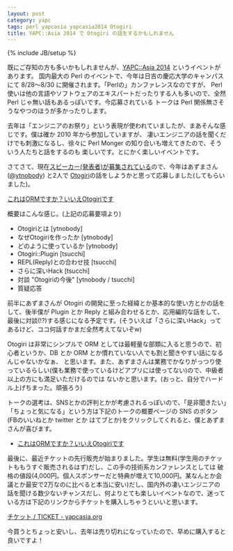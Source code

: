 ```yaml
---
layout: post
category: yapc
tags: perl yapcasia yapcasia2014 Otogiri
title: YAPC::Asia 2014 で Otogiri の話をするかもしれません
---
```

{% include JB/setup %}

既にご存知の方も多いかもしれませんが、[YAPC::Asia 2014](http://yapcasia.org/2014) というイベントがあります。
国内最大の Perl のイベントで、今年は日吉の慶応大学のキャンパスにて 8/28〜8/30 に開催されます。「Perlの」カンファレンスなのですが、
Perl 使いは他の言語やソフトウェアのエキスパートだったりする人も多いので、全然 Perl じゃ無い話もあるっぽいです。今応募されている
トークは Perl 関係無さそうなやつのほうが多かったりします。

去年は「エンジニアのお祭り」という表現が使われていましたが、まあそんな感じです。僕は確か 2010 年から参加していますが、
凄いエンジニアの話を聞くだけでも刺激になるし、徐々に Perl Monger の知り合いも増えてきたので、そういう人たちと話をするのも
楽しいです。とにかく楽しいイベントです。

さてさて、現在[スピーカー(発表者)が募集されている](http://yapcasia.org/2014/talk/list)ので、今年はあずまさん([@ytnobody](https://twitter.com/ytnobody))
と2人で [Otogiri](search.cpan.org/dist/Otogiri)の話をしようかと思って応募しました(してもらいました)。

[これはORMですか？いいえOtogiriです](http://yapcasia.org/2014/talk/show/d42c9d9e-ec91-11e3-b82e-98666aeab6a4)

概要はこんな感じ。(上記の応募要項より)

+ Otogiriとは [ytnobody]
+ なぜOtogiriを作ったか [ytnobody]
+ どのように使っているか [ytnobody]
+ Otogiri::Plugin [tsucchi]
+ REPL(Reply)との合わせ技 [tsucchi]
+ さらに深いHack [tsucchi]
+ 対談 "Otogiriの今後" [ytnobody / tsucchi]
+ 質疑応答

前半にあずまさんが Otogiri の開発に至った経緯とか基本的な使い方とかの話をして、後半僕が Plugin とか Reply と組み合わせるとか、応用編的な話をして、
最後に対談(!?)する感じになる予定です。(そういえば「さらに深いHack」ってあるけど、ココ何話すかまだ全然考えてないぞw)

Otogiri は非常にシンプルで ORM としては最軽量な部類に入ると思うので、初心者というか、DB とか ORM とか慣れていない人でも割と聞きやすい話になるんじゃないかなぁ、
と思います。また、あずまさんは業務でかなりがっつり使っているらしい(僕も業務で使っているけどアプリには使ってない)ので、中級者以上の方にも満足いただけるのでは
ないかと思います。(おっと、自分でハードル上げちまった。頑張ろう)

トークの選考は、SNSとかの評判とかが考慮されるっぽいので、「是非聞きたい」「ちょっと気になる」という方は下記のトークの概要ページの SNS のボタン(FBのいいねとか twitter とか
はてブとか)をクリックしてくれると、僕とあずまさんが喜びます。

+ [これはORMですか？いいえOtogiriです](http://yapcasia.org/2014/talk/show/d42c9d9e-ec91-11e3-b82e-98666aeab6a4)

最後に、最近チケットの先行販売が始まりました。学生は無料(学生用のチケットももうすぐ販売されるはず)だし、この手の技術系カンファレンスとしては
破格の値段(4,000円。個人スポンサーだと特典が増えて10,000円。某なんとか会議とか最安で2万なのに比べると本当に安い)だし、国内外の凄いエンジニアの
話を聞ける数少ないチャンスだし、何よりとても楽しいイベントなので、迷っている方は下記のリンクからチケットを購入しちゃうといいと思います。

[チケット / TICKET - yapcasia.org](http://yapcasia.org/2014/ticket/)

今買うとちょっと安いし、去年は売り切れになっていたので、早めに購入すると良いですよ！
